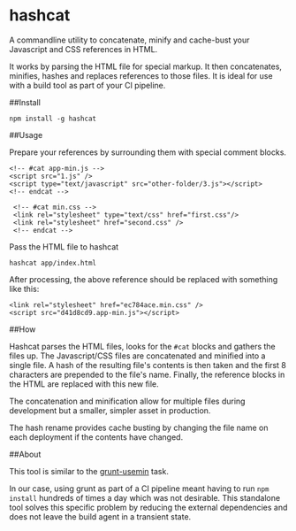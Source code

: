 hashcat
============

A commandline utility to concatenate, minify and cache-bust your Javascript and CSS references in HTML.

It works by parsing the HTML file for special markup.  It then concatenates, minifies, hashes and replaces references to those files.  It is ideal for use with a build tool as part of your CI pipeline.


##Install

    npm install -g hashcat

##Usage

Prepare your references by surrounding them with special comment blocks.

    <!-- #cat app-min.js -->
    <script src="1.js" />
    <script type="text/javascript" src="other-folder/3.js"></script>
    <!-- endcat -->

     <!-- #cat min.css -->
     <link rel="stylesheet" type="text/css" href="first.css"/>
     <link rel="stylesheet" href="second.css" />
     <!-- endcat -->

Pass the HTML file to hashcat

    hashcat app/index.html

After processing, the above reference should be replaced with something like this:

    <link rel="stylesheet" href="ec784ace.min.css" />
    <script src="d41d8cd9.app-min.js"></script>

##How

Hashcat parses the HTML files, looks for the `#cat` blocks and gathers the files up.
The Javascript/CSS files are concatenated and minified into a single file.
A hash of the resulting file's contents is then taken and the first 8 characters are prepended to the file's name.
Finally, the reference blocks in the HTML are replaced with this new file.

The concatenation and minification allow for multiple files during development but a smaller, simpler asset in production.

The hash rename provides cache busting by changing the file name on each deployment if the contents have changed.


##About

This tool is similar to the [grunt-usemin](https://github.com/yeoman/grunt-usemin) task.

In our case, using grunt as part of a CI pipeline meant having to run `npm install` hundreds of times a day which was not desirable.
This standalone tool solves this specific problem by reducing the external dependencies and does not leave the build agent in a transient state.
